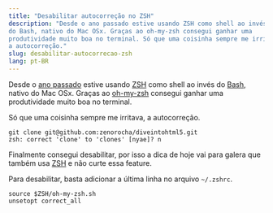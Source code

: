```yaml
---
title: "Desabilitar autocorreção no ZSH"
description: "Desde o ano passado estive usando ZSH como shell ao invés
do Bash, nativo do Mac OSx. Graças ao oh-my-zsh consegui ganhar uma
produtividade muito boa no terminal. Só que uma coisinha sempre me irritava,
a autocorreção."
slug: desabilitar-autocorrecao-zsh
lang: pt-BR
---
```


Desde o [ano passado](http://zenorocha.com/meu-ambiente-de-trabalho-em-7-itens/)
estive usando [ZSH](http://en.wikipedia.org/wiki/Z_shell) como shell ao invés
do [Bash](http://pt.wikipedia.org/wiki/Bash), nativo do Mac OSx. Graças ao
[oh-my-zsh](https://github.com/robbyrussell/oh-my-zsh) consegui ganhar uma
produtividade muito boa no terminal.

Só que uma coisinha sempre me irritava, a autocorreção.

<!-- more -->

```
git clone git@github.com:zenorocha/diveintohtml5.git
zsh: correct 'clone' to 'clones' [nyae]? n
```

Finalmente consegui desabilitar, por isso a dica de hoje vai para galera que
também usa [ZSH](http://en.wikipedia.org/wiki/Z_shell) e não curte essa feature.

Para desabilitar, basta adicionar a última linha no arquivo `~/.zshrc`.

```
source $ZSH/oh-my-zsh.sh
unsetopt correct_all
```